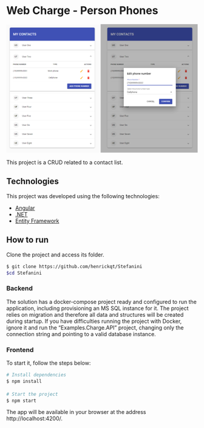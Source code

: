 # Web Charge - Person Phones

![](https://github.com/Henrickqt/Stefanini/blob/main/assets/screen.png)

This project is a CRUD related to a contact list.

## Technologies

This project was developed using the following technologies:

- [Angular](https://angular.io/)
- [.NET](https://docs.microsoft.com/pt-br/dotnet/)
- [Entity Framework](https://docs.microsoft.com/pt-br/dotnet/framework/data/adonet/ef/)

## How to run

Clone the project and access its folder.

```bash
$ git clone https://github.com/henrickqt/Stefanini
$cd Stefanini
```

### Backend

The solution has a docker-compose project ready and configured to run the application, including provisioning an MS SQL instance for it.
The project relies on migration and therefore all data and structures will be created during startup.
If you have difficulties running the project with Docker, ignore it and run the “Examples.Charge.API” project, changing only the connection string and pointing to a valid database instance.

### Frontend

To start it, follow the steps below:
```bash
# Install dependencies
$ npm install

# Start the project
$ npm start
```
The app will be available in your browser at the address http://localhost:4200/.

